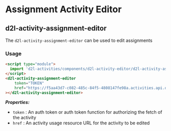 # Assignment Activity Editor

## d2l-activity-assignment-editor

The `d2l-activity-assignment-editor` can be used to edit assignments

### Usage

```html
<script type="module">
  import 'd2l-activities/components/d2l-activity-editor/d2l-activity-assignment-editor/d2l-activity-assignment-editor.js';
</script>
<d2l-activity-assignment-editor
	token="TOKEN"
	href="https://f5aa43d7-c082-485c-84f5-4808147fe98a.activities.api.dev.brightspace.com/activities/6606_2000_7/usages/123065"
></d2l-activity-assignment-editor>
```

***Properties:***

* `token` : An auth token or auth token function for authorizing the fetch of the activity
* `href` : An activity usage resource URL for the activity to be edited

